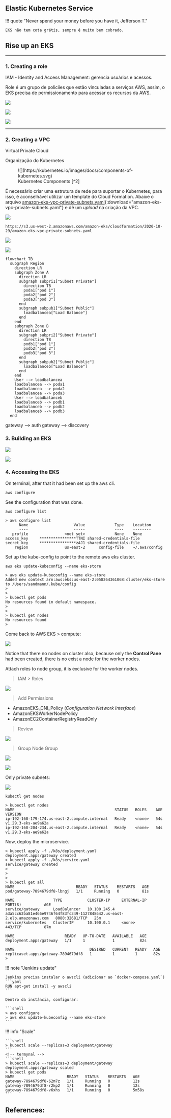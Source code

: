 
## Elastic Kubernetes Service

!!! quote "Never spend your money before you have it, Jefferson T."

    EKS não tem cota grátis, sempre é muito bem cobrado.



## Rise up an EKS

---

### 1. Creating a role

IAM - Identity and Access Management: gerencia usuários e acessos.

Role é um grupo de policiies que estão vinculadas a serviços AWS, assim, o EKS precisa de permissionamento para acessar os recursos da AWS.

![](../../../assets/images/cloud.aws.eks.role.1.png)

![](../../../assets/images/cloud.aws.eks.role.2.png)

![](../../../assets/images/cloud.aws.eks.role.3.png)

---

### 2. Creating a VPC
Virtual Private Cloud

Organização do Kubernetes

<figure markdown="span">
    ![](https://kubernetes.io/images/docs/components-of-kubernetes.svg)
    <figcaption>Kubernetes Components [^2]</figcaption>
</figure>

É necessário criar uma estrutura de rede para suportar o Kubernetes, para isso, é aconselhável utilizar um template do Cloud Formation. Abaixe o arquivo [amazon-eks-vpc-private-subnets.yaml](../../../assets/templates/amazon-eks-vpc-private-subnets.yaml){:download="amazon-eks-vpc-private-subnets.yaml"} e dê um *upload* na criação da VPC.

![](../../../assets/images/cloud.aws.eks.vpc.1.png)


``` shell
https://s3.us-west-2.amazonaws.com/amazon-eks/cloudformation/2020-10-29/amazon-eks-vpc-private-subnets.yaml
```

![](../../../assets/images/cloud.aws.eks.vpc.2.png)

![](../../../assets/images/cloud.aws.eks.vpc.3.png)


``` mermaid
flowchart TB
  subgraph Region
    direction LR
    subgraph Zone A
      direction LR
      subgraph subpri1["Subnet Private"]
        direction TB
        poda1["pod 1"]
        poda2["pod 2"]
        poda3["pod 3"]
      end
      subgraph subpub1["Subnet Public"]
        loadbalancea["Load Balance"]
      end
    end
    subgraph Zone B
      direction LR
      subgraph subpri2["Subnet Private"]
        direction TB
        podb1["pod 1"]
        podb2["pod 2"]
        podb3["pod 3"]
      end
      subgraph subpub2["Subnet Public"]
        loadbalanceb["Load Balance"]
      end
    end
    User --> loadbalancea
    loadbalancea --> poda1
    loadbalancea --> poda2
    loadbalancea --> poda3
    User --> loadbalanceb
    loadbalanceb --> podb1
    loadbalanceb --> podb2
    loadbalanceb --> podb3
  end
```

gateway --> auth
gateway --> discovery

### 3. Building an EKS

![](../../../assets/images/cloud.aws.eks.1.png)

![](../../../assets/images/cloud.aws.eks.2.png)


### 4. Accessing the EKS

On terminal, after that it had been set up the aws cli.

``` shell
aws configure
```

See the configuration that was done.

``` shell
aws configure list
```
<!-- termynal -->
``` shell
> aws configure list
      Name                    Value             Type    Location
      ----                    -----             ----    --------
   profile                <not set>             None    None
access_key     ****************TTNI shared-credentials-file    
secret_key     ****************zAJ1 shared-credentials-file    
    region                us-east-2      config-file    ~/.aws/config
```

Set up the kube-config to point to the remote aws eks cluster.

``` shell
aws eks update-kubeconfig --name eks-store
```
<!-- termynal -->
``` shell
> aws eks update-kubeconfig --name eks-store
Added new context arn:aws:eks:us-east-2:058264361068:cluster/eks-store to /Users/sandmann/.kube/config
>
>
> kubectl get pods
No resources found in default namespace.
>
>
> kubectl get nodes
No resources found
>
```

Come back to AWS EKS > compute:

![](../../../assets/images/cloud.aws.eks.nodes.group.1.png)

Notice that there no nodes on cluster also, because only the **Control Pane** had been created, there is no exist a node for the worker nodes.

Attach roles to node group, it is exclusive for the worker nodes.

> IAM > Roles

![](../../../assets/images/cloud.aws.eks.nodes.group.2.png)

> Add Permissions

- AmazonEKS_CNI_Policy (*Configuration Network Interface*)
- AmazonEKSWorkerNodePolicy
- AmazonEC2ContainerRegistryReadOnly

> Review

![](../../../assets/images/cloud.aws.eks.nodes.group.3.png)

> Group Node Group

![](../../../assets/images/cloud.aws.eks.nodes.group.4.png)

![](../../../assets/images/cloud.aws.eks.nodes.group.5.png)

Only private subnets:

![](../../../assets/images/cloud.aws.eks.nodes.group.6.png)


``` shell
kubectl get nodes
```
<!-- termynal -->
``` shell
> kubectl get nodes
NAME                                            STATUS   ROLES    AGE   VERSION
ip-192-168-179-174.us-east-2.compute.internal   Ready    <none>   54s   v1.29.3-eks-ae9a62a
ip-192-168-204-234.us-east-2.compute.internal   Ready    <none>   54s   v1.29.3-eks-ae9a62a
```

Now, deploy the microservice.

<!-- termynal -->
``` shell
> kubectl apply -f ./k8s/deployment.yaml
deployment.apps/gateway created
> kubectl apply -f ./k8s/service.yaml
service/gateway created
>
>
>
> kubectl get all
NAME                           READY   STATUS    RESTARTS   AGE
pod/gateway-7894679df8-lbngj   1/1     Running   0          81s

NAME                 TYPE           CLUSTER-IP     EXTERNAL-IP                                                               PORT(S)          AGE
service/gateway      LoadBalancer   10.100.245.4   a3a5cc62ba81e466e9746f64f83fc349-1127848642.us-east-2.elb.amazonaws.com   8080:32681/TCP   25m
service/kubernetes   ClusterIP      10.100.0.1     <none>                                                                    443/TCP          87m

NAME                      READY   UP-TO-DATE   AVAILABLE   AGE
deployment.apps/gateway   1/1     1            1           82s

NAME                                 DESIRED   CURRENT   READY   AGE
replicaset.apps/gateway-7894679df8   1         1         1       82s
>
```

!!! note "Jenkins update"

    Jenkins precisa instalar o awscli (adicionar ao `docker-compose.yaml`)
    ```yaml
    RUN apt-get install -y awscli
    ```

    Dentro da instância, configurar:

    ```shell
    > aws configure
    > aws eks update-kubeconfig --name eks-store
    ```

!!! info "Scale"

    ```shell
    > kubectl scale --replicas=3 deployment/gateway
    ```
    <!-- termynal -->
    ```shell
    > kubectl scale --replicas=3 deployment/gateway
    deployment.apps/gateway scaled
    > kubectl get pods
    NAME                       READY   STATUS    RESTARTS   AGE
    gateway-7894679df8-62m7z   1/1     Running   0          12s
    gateway-7894679df8-r2kp2   1/1     Running   0          12s
    gateway-7894679df8-v6xhs   1/1     Running   0          5m58s
    ```

## References:

[^1]: [Setting up to use Amazon EKS](https://docs.aws.amazon.com/eks/latest/userguide/setting-up.html){target='_blank'}

[^2]: [Kubernetes Components](https://kubernetes.io/docs/concepts/overview/components/){:target="_blank"}

[^3]: :fontawesome-brands-youtube:{ .youtube } [Como criar um cluster Kubernetes na AWS com EKS](https://youtu.be/JrT5YV1KMeY){:target="_blank"} by [Fabricio Veronez](https://github.com/fabricioveronez){:target="_blank"}

    [![](https://img.youtube.com/vi/JrT5YV1KMeY/0.jpg){ width=60% }](https://youtu.be/JrT5YV1KMeY){:target="_blank"}

[^4]: [Creating a VPC for your Amazon EKS cluster](https://docs.aws.amazon.com/eks/latest/userguide/creating-a-vpc.html){:target="_blank"}

[^5]: [AWS Princing Calculator - EKS](https://calculator.aws/#/createCalculator/EKS){:target="_blank"}

[^6]: [Getting started with Amazon EKS – AWS Management Console and AWS CLI](https://docs.aws.amazon.com/eks/latest/userguide/getting-started-console.html){:target='_blank'}

[^7]: [kubectl scale](https://kubernetes.io/docs/reference/kubectl/generated/kubectl_scale/){:target='blank'}
